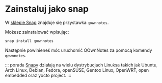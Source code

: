 # Zainstaluj jako snap

W [sklepie Snap](https://snapcraft.io/qownnotes) znajduje się przystawka `qownnotes`.

Możesz zainstalować wpisując:

```bash
snap install qownnotes
```

Następnie powinieneś móc uruchomić QOwnNotes za pomocą komendy `qownnotes`.

::: porada [Snapy](http://snapcraft.io) działają na wielu dystrybucjach Linuksa takich jak Ubuntu, Arch Linux, Debian, Fedora, openSUSE, Gentoo Linux, OpenWRT, open embedded oraz yocto project.
:::
